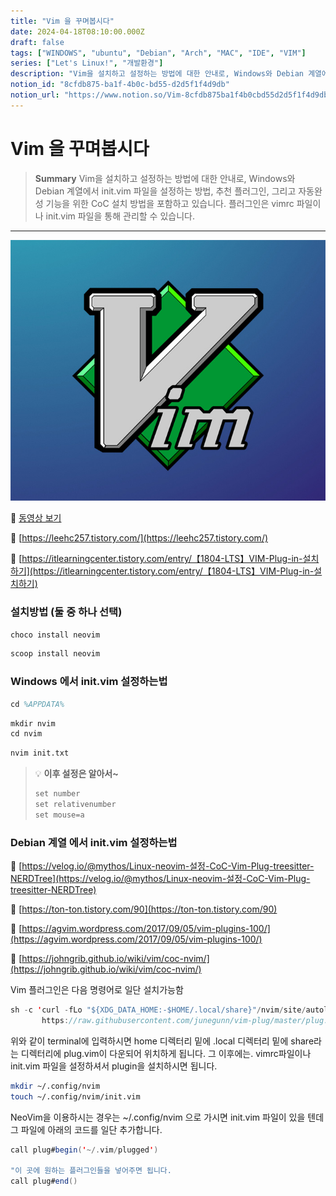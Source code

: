 ```yaml
---
title: "Vim 을 꾸며봅시다"
date: 2024-04-18T08:10:00.000Z
draft: false
tags: ["WINDOWS", "ubuntu", "Debian", "Arch", "MAC", "IDE", "VIM"]
series: ["Let's Linux!", "개발환경"]
description: "Vim을 설치하고 설정하는 방법에 대한 안내로, Windows와 Debian 계열에서 init.vim 파일을 설정하는 방법, 추천 플러그인, 그리고 자동완성 기능을 위한 CoC 설치 방법을 포함하고 있습니다. 플러그인은 vimrc 파일이나 init.vim 파일을 통해 관리할 수 있습니다."
notion_id: "8cfdb875-ba1f-4b0c-bd55-d2d5f1f4d9db"
notion_url: "https://www.notion.so/Vim-8cfdb875ba1f4b0cbd55d2d5f1f4d9db"
---
```


# Vim 을 꾸며봅시다

> **Summary**
> Vim을 설치하고 설정하는 방법에 대한 안내로, Windows와 Debian 계열에서 init.vim 파일을 설정하는 방법, 추천 플러그인, 그리고 자동완성 기능을 위한 CoC 설치 방법을 포함하고 있습니다. 플러그인은 vimrc 파일이나 init.vim 파일을 통해 관리할 수 있습니다.

---

![Image](image_66f949810aa8.png)

🎥 [동영상 보기](https://www.youtube.com/watch?v=ONcFKXoJ7uQ&t=323s)

🔗 [https://leehc257.tistory.com/](https://leehc257.tistory.com/)

🔗 [https://itlearningcenter.tistory.com/entry/【1804-LTS】VIM-Plug-in-설치하기](https://itlearningcenter.tistory.com/entry/【1804-LTS】VIM-Plug-in-설치하기)

### 설치방법 (둘 중 하나 선택)

```latex
choco install neovim
```

```latex
scoop install neovim
```

### Windows 에서 init.vim 설정하는법

```latex
cd %APPDATA%
```

```latex
mkdir nvim
cd nvim
```

```latex
nvim init.txt
```

> 💡 **이후 설정은 알아서~**
> ```latex
> set number
> set relativenumber
> set mouse=a
> ```
>
>

### Debian 계열 에서 init.vim 설정하는법

🔗 [https://velog.io/@mythos/Linux-neovim-설정-CoC-Vim-Plug-treesitter-NERDTree](https://velog.io/@mythos/Linux-neovim-설정-CoC-Vim-Plug-treesitter-NERDTree)

🔗 [https://ton-ton.tistory.com/90](https://ton-ton.tistory.com/90)

🔗 [https://agvim.wordpress.com/2017/09/05/vim-plugins-100/](https://agvim.wordpress.com/2017/09/05/vim-plugins-100/)

🔗 [https://johngrib.github.io/wiki/vim/coc-nvim/](https://johngrib.github.io/wiki/vim/coc-nvim/)

Vim 플러그인은 다음 명령어로 일단 설치가능함

```scala
sh -c 'curl -fLo "${XDG_DATA_HOME:-$HOME/.local/share}"/nvim/site/autoload/plug.vim --create-dirs \
       https://raw.githubusercontent.com/junegunn/vim-plug/master/plug.vim'
```

위와 같이 terminal에 입력하시면 home 디렉터리 밑에 .local 디렉터리 밑에 share라는 디렉터리에 plug.vim이 다운되어 위치하게 됩니다. 그 이후에는. vimrc파일이나 init.vim 파일을 설정하셔서 plugin을 설치하시면 됩니다.

```bash
mkdir ~/.config/nvim
touch ~/.config/nvim/init.vim
```

NeoVim을 이용하시는 경우는 ~/.config/nvim 으로 가시면 init.vim 파일이 있을 텐데 그 파일에 아래의 코드를 일단 추가합니다.

```scala
call plug#begin('~/.vim/plugged')

"이 곳에 원하는 플러그인들을 넣어주면 됩니다.
call plug#end()
```

